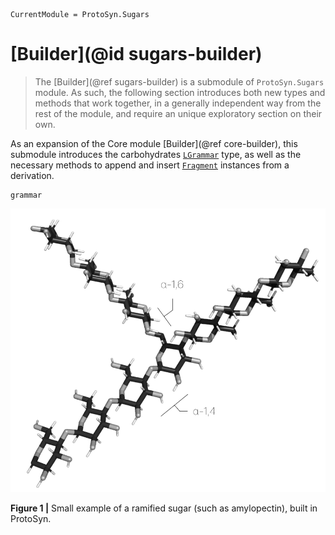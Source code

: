 ```@meta
CurrentModule = ProtoSyn.Sugars
```

# [Builder](@id sugars-builder)

> The [Builder](@ref sugars-builder) is a submodule of `ProtoSyn.Sugars` module. As such, the following section introduces both new types and methods that work together, in a generally independent way from the rest of the module, and require an unique exploratory section on their own.

As an expansion of the Core module [Builder](@ref core-builder), this submodule introduces the carbohydrates [`LGrammar`](@ref) type, as well as the necessary methods to append and insert [`Fragment`](@ref) instances from a derivation.

```@docs
grammar
```

![ProtoSyn Ramified Sugar](../../../assets/ProtoSyn-ramified-sugar.png)

**Figure 1 |** Small example of a ramified sugar (such as amylopectin), built in ProtoSyn.